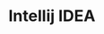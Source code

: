 <link rel="stylesheet" href="{{baseUrl}}/css/textbook.css">

<div class="website-content">

<div id="main">

# Intellij IDEA

<include src="projectSetup/print.md" />
<include src="codeNavigation/print.md" />
<include src="productivityShortcuts/print.md" />
<include src="debuggingBasic/print.md" />
<include src="debuggingIntermediate/print.md" />
<include src="refactoring/print.md" />

</div>

</div>
